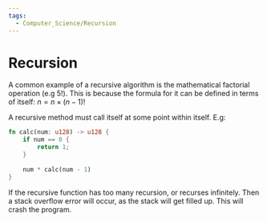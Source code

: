 ```yaml
---
tags:
  - Computer_Science/Recursion
---
```

# Recursion
A common example of a recursive algorithm is the mathematical factorial operation (e.g 5!). This is because the formula for it can be defined in terms of itself: $n = n\times(n - 1)!$

A recursive method must call itself at some point within itself. E.g:
```rust
fn calc(num: u128) -> u128 {
    if num == 0 {
        return 1;
    }
  
    num * calc(num - 1)
}
```

If the recursive function has too many recursion, or recurses infinitely. Then a stack overflow error will occur, as the stack will get filled up. This will crash the program.